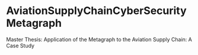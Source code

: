 # AviationSupplyChainCyberSecurityMetagraph
Master Thesis: Application of the Metagraph to the Aviation Supply Chain: A Case Study
